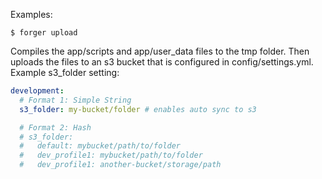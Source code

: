 Examples:

    $ forger upload

Compiles the app/scripts and app/user_data files to the tmp folder. Then uploads the files to an s3 bucket that is configured in config/settings.yml.  Example s3_folder setting:

```yaml
development:
  # Format 1: Simple String
  s3_folder: my-bucket/folder # enables auto sync to s3

  # Format 2: Hash
  # s3_folder:
  #   default: mybucket/path/to/folder
  #   dev_profile1: mybucket/path/to/folder
  #   dev_profile1: another-bucket/storage/path
```
